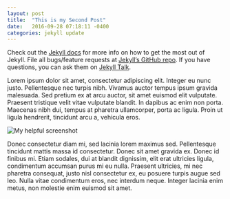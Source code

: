 ```yaml
---
layout: post
title:  "This is my Second Post"
date:   2016-09-28 07:18:11 -0400
categories: jekyll update
---
```

Check out the [Jekyll docs][jekyll-docs] for more info on how to get the most out of Jekyll. File all bugs/feature requests at [Jekyll’s GitHub repo][jekyll-gh]. If you have questions, you can ask them on [Jekyll Talk][jekyll-talk].

[jekyll-docs]: http://jekyllrb.com/docs/home
[jekyll-gh]:   https://github.com/jekyll/jekyll
[jekyll-talk]: https://talk.jekyllrb.com/

Lorem ipsum dolor sit amet, consectetur adipiscing elit. Integer eu nunc justo. Pellentesque nec turpis nibh. Vivamus auctor tempus ipsum gravida malesuada. Sed pretium ex at arcu auctor, sit amet euismod elit vulputate. Praesent tristique velit vitae vulputate blandit. In dapibus ac enim non porta. Maecenas nibh dui, tempus at pharetra ullamcorper, porta ac ligula. Proin ut ligula hendrerit, tincidunt arcu a, vehicula eros.

![My helpful screenshot](/images/DSC_0058.jpg)

Donec consectetur diam mi, sed lacinia lorem maximus sed. Pellentesque tincidunt mattis massa id consectetur. Donec sit amet gravida ex. Donec id finibus mi. Etiam sodales, dui at blandit dignissim, elit erat ultricies ligula, condimentum accumsan purus mi eu nulla. Praesent ultricies, mi nec pharetra consequat, justo nisl consectetur ex, eu posuere turpis augue sed leo. Nulla vitae condimentum eros, nec interdum neque. Integer lacinia enim metus, non molestie enim euismod sit amet.
